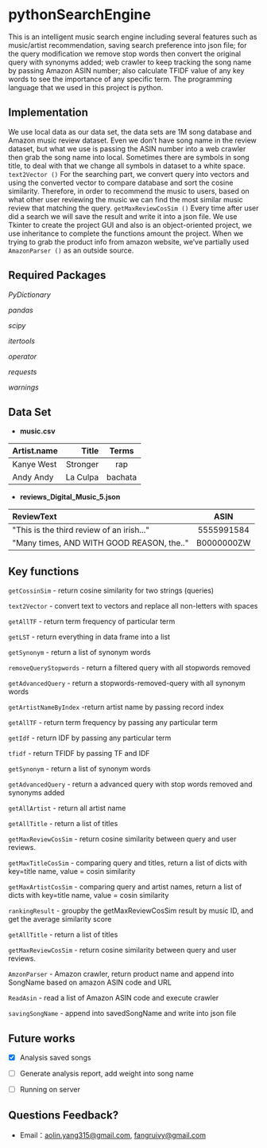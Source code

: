 # pythonSearchEngine
This is an intelligent music search engine including several features such as music/artist recommendation, saving search preference into json file; for the query modification we remove stop words then convert the original query with synonyms added; web crawler to keep tracking the song name by passing Amazon ASIN number; also calculate TFIDF value of any key words to see the importance of any specific term. The programming language that we used in this project is python.

## Implementation
We use local data as our data set, the data sets are 1M song database and Amazon music review dataset. Even we don’t have song name in the review dataset, but what we use is passing the ASIN number into a web crawler then grab the song name into local. Sometimes there are symbols in song title, to deal with that we change all symbols in dataset to a white space. ```text2Vector ()``` For the searching part, we convert query into vectors and using the converted vector to compare database and sort the cosine similarity. Therefore, in order to recommend the music to users, based on what other user reviewing the music we can find the most similar music review that matching the query. ```getMaxReviewCosSim ()``` Every time after user did a search we will save the result and write it into a json file. We use Tkinter to create the project GUI and also is an object-oriented project, we use inheritance to complete the functions amount the project. When we trying to grab the product info from amazon website, we’ve partially used ```AmazonParser ()``` as an outside source.

## Required Packages

_PyDictionary_

_pandas_

_scipy_

_itertools_

_operator_

_requests_

_warnings_


## Data Set
- **music.csv**


| Artist.name | Title    | Terms  |
| :---------  | --------:|  :--:  |
| Kanye West  | Stronger |  rap   |
| Andy Andy   | La Culpa |bachata |


- **reviews_Digital_Music_5.json**

| ReviewText  |    ASIN   |
| :---------  |    :--:   |
| "This is the third review of an irish..."  |5555991584 |
| "Many times, AND WITH GOOD REASON, the.."  |B0000000ZW |


## Key functions

`getCossinSim` - return cosine similarity for two strings (queries)

`text2Vector` - convert text to vectors and replace all non-letters with spaces

`getAllTF` - return term frequency of particular term

`getLST` - return everything in data frame into a list

`getSynonym` - return a list of synonym words

`removeQueryStopwords` - return a filtered query with all stopwords removed

`getAdvancedQuery` - return a stopwords-removed-query with all synonym words

`getArtistNameByIndex` -return artist name by passing record index

`getAllTF` - return term frequency by passing any particular term

`getIdf` - return IDF by passing any particular term

`tfidf` - return TFIDF by passing TF and IDF

`getSynonym` - return a list of synonym words

`getAdvancedQuery` - return a advanced query with stop words removed and synonyms added

`getAllArtist` - return all artist name

`getAllTitle` - return a list of titles

`getMaxReviewCosSim` - return cosine similarity between query and user reviews.

`getMaxTitleCosSim` - comparing query and titles, return a list of dicts with key=title name, value = cosin similarity

`getMaxArtistCosSim` - comparing query and artist names, return a list of dicts with key=title name, value = cosin similarity

`rankingResult` - groupby the getMaxReviewCosSim result by music ID, and get the average similarity score

`getAllTitle` - return a list of titles

`getMaxReviewCosSim` - return cosine similarity between query and user reviews.

`AmzonParser` - Amazon crawler, return product name and append into SongName based on amazon ASIN code and URL

`ReadAsin` - read a list of Amazon ASIN code and execute crawler

`savingSongName` - append into savedSongName and write into json file


## Future works
- [x] Analysis saved songs
- [ ] Generate analysis report, add weight into song name
- [ ] Running on server



## Questions Feedback?
- Email：<aolin.yang315@gmail.com>, <fangruivy@gmail.com>
